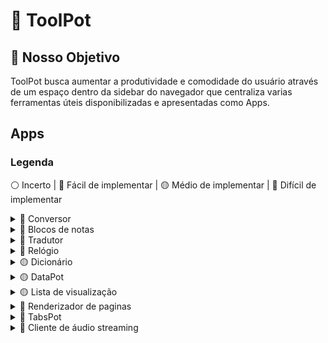 # 🔩️ ToolPot

## 🎯️ Nosso Objetivo

ToolPot busca aumentar a produtividade e comodidade do usuário através de um espaço dentro da sidebar do navegador que centraliza varias ferramentas úteis disponibilizadas e apresentadas como Apps.

## Apps

### Legenda
⚪️ Incerto | 🔵️ Fácil de implementar | 🟡️ Médio de implementar | 🔴️ Difícil de implementar

<details>
<summary>🔵️ Conversor</summary>

Conversor simples de unidades, conversões de comprimento, massa, volume e tempo.

</details>

<details>
<summary>🔵️ Blocos de notas</summary>

Bloco para anotações rápidas, com formatação markdown **<u> básica[Títulos, Listas(numeradas e não numeradas), Negrito, Itálico, Links, Imagens e Citações] </u>**.

</details>

<details>
<summary>🔵️ Tradutor</summary>

Tradutor de línguas simples, provavelmente usará uma *API do google translate*.

</details>

<details>
<summary>🔵️ Relógio</summary>

	Um app que reúne cronômetro, alarme e temporizador.

</details>

<details>
<summary>🟡️ Dicionário</summary>

Dicionário português completo, provê definição, sinônimos e antônimos.

</details>

<details>
<summary>🟡️ DataPot</summary>

Salve arquivos na nuvem com segurança e praticidade.

</details>

<details>
<summary>🟡️ Lista de visualização</summary>

Praticamente a playlist “Assistir mais tarde” dentro da sua sidebar.

</details>

<details>
<summary>🔴️ Renderizador de paginas</summary>

Basicamente voc sera capaz de abrir uma pagina web na sidebar.

</details>

<details>
<summary>🔴️ TabsPot</summary>

Esta com muitas abas abertas mas não quer fechar-las ainda? TabPot será seu engavetador de abas.

</details>

<details>
<summary>🔴️ Cliente de áudio streaming</summary>

Front end integrado do seu streaming predileto.

</details>